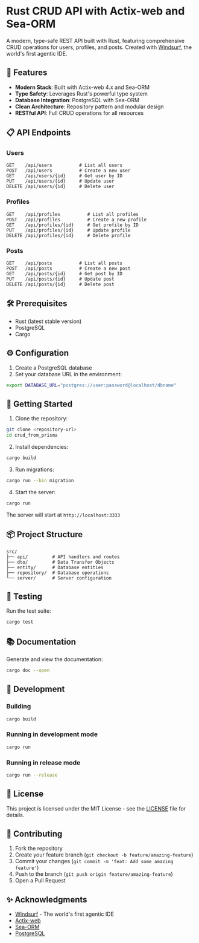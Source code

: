 # Rust CRUD API with Actix-web and Sea-ORM

A modern, type-safe REST API built with Rust, featuring comprehensive CRUD operations for users, profiles, and posts. Created with [Windsurf](https://github.com/codeium/windsurf), the world's first agentic IDE.

## 🚀 Features

- **Modern Stack**: Built with Actix-web 4.x and Sea-ORM
- **Type Safety**: Leverages Rust's powerful type system
- **Database Integration**: PostgreSQL with Sea-ORM
- **Clean Architecture**: Repository pattern and modular design
- **RESTful API**: Full CRUD operations for all resources

## 📋 API Endpoints

### Users
```
GET    /api/users          # List all users
POST   /api/users          # Create a new user
GET    /api/users/{id}     # Get user by ID
PUT    /api/users/{id}     # Update user
DELETE /api/users/{id}     # Delete user
```

### Profiles
```
GET    /api/profiles          # List all profiles
POST   /api/profiles          # Create a new profile
GET    /api/profiles/{id}     # Get profile by ID
PUT    /api/profiles/{id}     # Update profile
DELETE /api/profiles/{id}     # Delete profile
```

### Posts
```
GET    /api/posts          # List all posts
POST   /api/posts          # Create a new post
GET    /api/posts/{id}     # Get post by ID
PUT    /api/posts/{id}     # Update post
DELETE /api/posts/{id}     # Delete post
```

## 🛠️ Prerequisites

- Rust (latest stable version)
- PostgreSQL
- Cargo

## ⚙️ Configuration

1. Create a PostgreSQL database
2. Set your database URL in the environment:
```bash
export DATABASE_URL="postgres://user:password@localhost/dbname"
```

## 🚀 Getting Started

1. Clone the repository:
```bash
git clone <repository-url>
cd crud_from_prisma
```

2. Install dependencies:
```bash
cargo build
```

3. Run migrations:
```bash
cargo run --bin migration
```

4. Start the server:
```bash
cargo run
```

The server will start at `http://localhost:3333`

## 📦 Project Structure

```
src/
├── api/         # API handlers and routes
├── dto/         # Data Transfer Objects
├── entity/      # Database entities
├── repository/  # Database operations
└── server/      # Server configuration
```

## 🧪 Testing

Run the test suite:
```bash
cargo test
```

## 📚 Documentation

Generate and view the documentation:
```bash
cargo doc --open
```

## 🔧 Development

### Building
```bash
cargo build
```

### Running in development mode
```bash
cargo run
```

### Running in release mode
```bash
cargo run --release
```

## 📝 License

This project is licensed under the MIT License - see the [LICENSE](LICENSE) file for details.

## 🤝 Contributing

1. Fork the repository
2. Create your feature branch (`git checkout -b feature/amazing-feature`)
3. Commit your changes (`git commit -m 'feat: Add some amazing feature'`)
4. Push to the branch (`git push origin feature/amazing-feature`)
5. Open a Pull Request

## ✨ Acknowledgments

- [Windsurf](https://github.com/codeium/windsurf) - The world's first agentic IDE
- [Actix-web](https://actix.rs/)
- [Sea-ORM](https://www.sea-ql.org/SeaORM/)
- [PostgreSQL](https://www.postgresql.org/)
